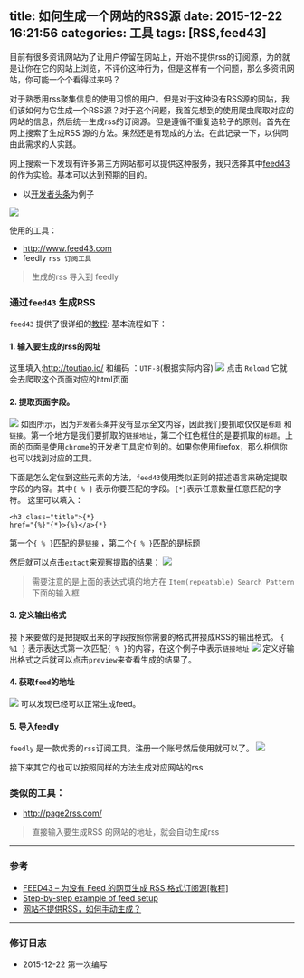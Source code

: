 title: 如何生成一个网站的RSS源
date: 2015-12-22 16:21:56
categories:  工具
tags: [RSS,feed43]
---

目前有很多资讯网站为了让用户停留在网站上，开始不提供rss的订阅源，为的就是让你在它的网站上浏览，不评价这种行为，但是这样有一个问题，那么多资讯网站，你可能一个个看得过来吗？
<!-- more -->
对于熟悉用rss聚集信息的使用习惯的用户。但是对于这种没有RSS源的网站，我们该如何为它生成一个RSS源？对于这个问题，我首先想到的使用爬虫爬取对应的网站的信息，然后统一生成rss的订阅源。但是遵循不重复造轮子的原则。首先在网上搜索了生成RSS 源的方法。果然还是有现成的方法。在此记录一下，以供同由此需求的人实践。

网上搜索一下发现有许多第三方网站都可以提供这种服务，我只选择其中[feed43](http://www.feed43.com)的作为实验。基本可以达到预期的目的。

- 以[开发者头条](http://toutiao.io/)为例子

![](http://zhiyue.qiniudn.com/15-12-22/25166459.jpg)

使用的工具：

- http://www.feed43.com
- feedly `rss 订阅工具`
> 生成的rss 导入到 feedly


### 通过`feed43` 生成RSS
`feed43` 提供了很详细的[教程]( http://www.maguang.net/archives/2812):
基本流程如下：
#### 1. 输入要生成的rss的网址
这里填入:http://toutiao.io/ 和编码 ：`UTF-8`(根据实际内容)
![](http://zhiyue.qiniudn.com/15-12-22/33698153.jpg)
点击 `Reload` 它就会去爬取这个页面对应的html页面



#### 2. 提取页面字段。

![](http://zhiyue.qiniudn.com/15-12-22/40509622.jpg)
如图所示，因为`开发者头条`并没有显示全文内容，因此我们要抓取仅仅是`标题` 和`链接`。第一个地方是我们要抓取的`链接地址`，第二个红色框住的是要抓取的`标题`。上面的页面是使用`chrome`的开发者工具定位到的。如果你使用firefox，那么相信你也可以找到对应的工具。

下面是怎么定位到这些元素的方法，`feed43`使用类似正则的描述语言来确定提取字段的内容。其中`{ % }` 表示你要匹配的字段。`{*}`表示任意数量任意匹配的字符。
这里可以填入：
```
<h3 class="title">{*}
href="{%}"{*}>{%}</a>{*}
```
第一个`{ % }`匹配的是`链接` ，第二个`{ % }`匹配的是标题

然后就可以点击`extact`来观察提取的结果：
![](http://zhiyue.qiniudn.com/15-12-22/83296945.jpg)

> 需要注意的是上面的表达式填的地方在 `Item(repeatable) Search Pattern`下面的输入框

#### 3. 定义输出格式
接下来要做的是把提取出来的字段按照你需要的格式拼接成RSS的输出格式。
`{ %1 }` 表示表达式第一次匹配`{ % }`的内容，在这个例子中表示`链接地址`
![](http://zhiyue.qiniudn.com/15-12-22/79838720.jpg)
定义好输出格式之后就可以点击`preview`来查看生成的结果了。
#### 4. 获取`feed`的地址
![](http://zhiyue.qiniudn.com/15-12-22/18809889.jpg)
可以发现已经可以正常生成feed。
#### 5. 导入feedly
`feedly` 是一款优秀的`rss`订阅工具。注册一个账号然后使用就可以了。
![](http://zhiyue.qiniudn.com/15-12-22/7017324.jpg)

接下来其它的也可以按照同样的方法生成对应网站的rss

### 类似的工具：
- http://page2rss.com/

> 直接输入要生成RSS 的网站的地址，就会自动生成rss


---

### 参考
- [FEED43 – 为没有 Feed 的网页生成 RSS 格式订阅源\[教程\]](http://www.appinn.com/feed43/)
- [Step-by-step example of feed setup](http://feed43.com/step-by-step.html)
- [网站不提供RSS，如何手动生成？](http://www.maguang.net/archives/2812)

---
### 修订日志
- 2015-12-22 第一次编写

